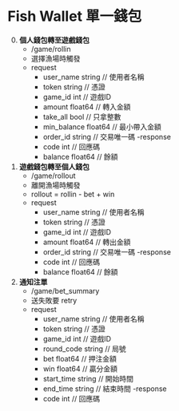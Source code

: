 Fish Wallet 單一錢包
=========================
0. **個人錢包轉至遊戲錢包**
	- /game/rollin
	- 選擇漁場時觸發
	- request
		- user_name   string  // 使用者名稱
		- token       string  // 憑證
		- game_id     int     // 遊戲ID
		- amount      float64 // 轉入金額
		- take_all    bool    // 只拿整數
		- min_balance float64 // 最小帶入金額
		- order_id    string  // 交易唯一碼
	-response
		- code    int     // 回應碼
		- balance float64 // 餘額
0. **遊戲錢包轉至個人錢包**
	- /game/rollout
	- 離開漁場時觸發
	- rollout = rollin - bet + win
	- request
		- user_name string  // 使用者名稱
		- token     string  // 憑證
		- game_id   int     // 遊戲ID
		- amount    float64 // 轉出金額
		- order_id  string  // 交易唯一碼
	-response
		- code    int     // 回應碼
		- balance float64 // 餘額
0. **通知注單**
	- /game/bet_summary
	- 送失敗要 retry
	- request
		- user_name  string  // 使用者名稱
		- token      string  // 憑證
		- game_id    int     // 遊戲ID
		- round_code string  // 局號
		- bet        float64 // 押注金額
		- win        float64 // 贏分金額
		- start_time string  // 開始時間
		- end_time   string  // 結束時間
	-response
		- code int // 回應碼
